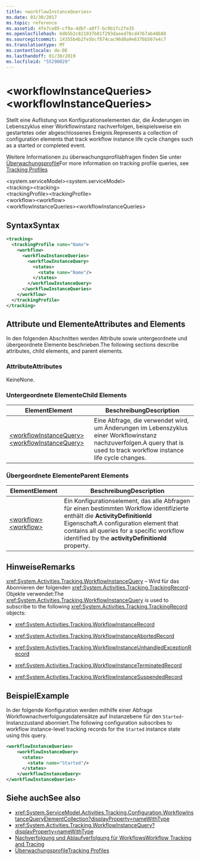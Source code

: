 ```yaml
---
title: <workflowInstanceQueries>
ms.date: 03/30/2017
ms.topic: reference
ms.assetid: 4fe7ce85-cf9a-4dbf-a8f7-bc9b1fc2fe35
ms.openlocfilehash: 6db5b2c821037b81f293daeed78cd4767ab48688
ms.sourcegitcommit: 14355b4b2fe5bcf874cac96d0a9e6376b567e4c7
ms.translationtype: MT
ms.contentlocale: de-DE
ms.lasthandoff: 01/30/2019
ms.locfileid: "55290029"
---
```

# <a name="workflowinstancequeries"></a><span data-ttu-id="9c088-101">\<workflowInstanceQueries></span><span class="sxs-lookup"><span data-stu-id="9c088-101">\<workflowInstanceQueries></span></span>
<span data-ttu-id="9c088-102">Stellt eine Auflistung von Konfigurationselementen dar, die Änderungen im Lebenszyklus einer Workflowinstanz nachverfolgen, beispielsweise ein gestartetes oder abgeschlossenes Ereignis.</span><span class="sxs-lookup"><span data-stu-id="9c088-102">Represents a collection of configuration elements that track workflow instance life cycle changes such as a started or completed event.</span></span>  
  
 <span data-ttu-id="9c088-103">Weitere Informationen zu überwachungsprofilabfragen finden Sie unter [Überwachungsprofile](../../../../../docs/framework/windows-workflow-foundation/tracking-profiles.md)</span><span class="sxs-lookup"><span data-stu-id="9c088-103">For more information on tracking profile queries, see [Tracking Profiles](../../../../../docs/framework/windows-workflow-foundation/tracking-profiles.md)</span></span>  
  
<span data-ttu-id="9c088-104">\<system.serviceModel></span><span class="sxs-lookup"><span data-stu-id="9c088-104">\<system.serviceModel></span></span>  
<span data-ttu-id="9c088-105">\<tracking></span><span class="sxs-lookup"><span data-stu-id="9c088-105">\<tracking></span></span>  
<span data-ttu-id="9c088-106">\<trackingProfile></span><span class="sxs-lookup"><span data-stu-id="9c088-106">\<trackingProfile></span></span>  
<span data-ttu-id="9c088-107">\<workflow></span><span class="sxs-lookup"><span data-stu-id="9c088-107">\<workflow></span></span>  
<span data-ttu-id="9c088-108">\<workflowInstanceQueries></span><span class="sxs-lookup"><span data-stu-id="9c088-108">\<workflowInstanceQueries></span></span>  
  
## <a name="syntax"></a><span data-ttu-id="9c088-109">Syntax</span><span class="sxs-lookup"><span data-stu-id="9c088-109">Syntax</span></span>  
  
```xml  
<tracking>
  <trackingProfile name="Name">
    <workflow>
      <workflowInstanceQueries>
        <workflowInstanceQuery>
          <states>
            <state name="Name"/>
          </states>
        </workflowInstanceQuery>
      </workflowInstanceQueries>
    </workflow>
  </trackingProfile>
</tracking>  
```  
  
## <a name="attributes-and-elements"></a><span data-ttu-id="9c088-110">Attribute und Elemente</span><span class="sxs-lookup"><span data-stu-id="9c088-110">Attributes and Elements</span></span>  
 <span data-ttu-id="9c088-111">In den folgenden Abschnitten werden Attribute sowie untergeordnete und übergeordnete Elemente beschrieben.</span><span class="sxs-lookup"><span data-stu-id="9c088-111">The following sections describe attributes, child elements, and parent elements.</span></span>  
  
### <a name="attributes"></a><span data-ttu-id="9c088-112">Attribute</span><span class="sxs-lookup"><span data-stu-id="9c088-112">Attributes</span></span>  
 <span data-ttu-id="9c088-113">Keine</span><span class="sxs-lookup"><span data-stu-id="9c088-113">None.</span></span>  
  
### <a name="child-elements"></a><span data-ttu-id="9c088-114">Untergeordnete Elemente</span><span class="sxs-lookup"><span data-stu-id="9c088-114">Child Elements</span></span>  
  
|<span data-ttu-id="9c088-115">Element</span><span class="sxs-lookup"><span data-stu-id="9c088-115">Element</span></span>|<span data-ttu-id="9c088-116">Beschreibung</span><span class="sxs-lookup"><span data-stu-id="9c088-116">Description</span></span>|  
|-------------|-----------------|  
|[<span data-ttu-id="9c088-117">\<workflowInstanceQuery></span><span class="sxs-lookup"><span data-stu-id="9c088-117">\<workflowInstanceQuery></span></span>](../../../../../docs/framework/configure-apps/file-schema/windows-workflow-foundation/workflowinstancequery.md)|<span data-ttu-id="9c088-118">Eine Abfrage, die verwendet wird, um Änderungen im Lebenszyklus einer Workflowinstanz nachzuverfolgen.</span><span class="sxs-lookup"><span data-stu-id="9c088-118">A query that is used to track workflow instance life cycle changes.</span></span>|  
  
### <a name="parent-elements"></a><span data-ttu-id="9c088-119">Übergeordnete Elemente</span><span class="sxs-lookup"><span data-stu-id="9c088-119">Parent Elements</span></span>  
  
|<span data-ttu-id="9c088-120">Element</span><span class="sxs-lookup"><span data-stu-id="9c088-120">Element</span></span>|<span data-ttu-id="9c088-121">Beschreibung</span><span class="sxs-lookup"><span data-stu-id="9c088-121">Description</span></span>|  
|-------------|-----------------|  
|[<span data-ttu-id="9c088-122">\<workflow></span><span class="sxs-lookup"><span data-stu-id="9c088-122">\<workflow></span></span>](../../../../../docs/framework/configure-apps/file-schema/windows-workflow-foundation/workflow.md)|<span data-ttu-id="9c088-123">Ein Konfigurationselement, das alle Abfragen für einen bestimmten Workflow identifizierte enthält die **ActivityDefinitionId** Eigenschaft.</span><span class="sxs-lookup"><span data-stu-id="9c088-123">A configuration element that contains all queries for a specific workflow identified by the **activityDefinitionId** property.</span></span>|  
  
## <a name="remarks"></a><span data-ttu-id="9c088-124">Hinweise</span><span class="sxs-lookup"><span data-stu-id="9c088-124">Remarks</span></span>  
 <span data-ttu-id="9c088-125"><xref:System.Activities.Tracking.WorkflowInstanceQuery> – Wird für das Abonnieren der folgenden <xref:System.Activities.Tracking.TrackingRecord>-Objekte verwendet:</span><span class="sxs-lookup"><span data-stu-id="9c088-125">The <xref:System.Activities.Tracking.WorkflowInstanceQuery> is used to subscribe to the following <xref:System.Activities.Tracking.TrackingRecord> objects:</span></span>  
  
-   <xref:System.Activities.Tracking.WorkflowInstanceRecord>  
  
-   <xref:System.Activities.Tracking.WorkflowInstanceAbortedRecord>  
  
-   <xref:System.Activities.Tracking.WorkflowInstanceUnhandledExceptionRecord>  
  
-   <xref:System.Activities.Tracking.WorkflowInstanceTerminatedRecord>  
  
-   <xref:System.Activities.Tracking.WorkflowInstanceSuspendedRecord>  
  
## <a name="example"></a><span data-ttu-id="9c088-126">Beispiel</span><span class="sxs-lookup"><span data-stu-id="9c088-126">Example</span></span>  
 <span data-ttu-id="9c088-127">In der folgende Konfiguration werden mithilfe einer Abfrage Workflownachverfolgungsdatensätze auf Instanzebene für den `Started`-Instanzzustand abonniert.</span><span class="sxs-lookup"><span data-stu-id="9c088-127">The following configuration subscribes to workflow instance-level tracking records for the `Started` instance state using this query.</span></span>  
  
```xml  
<workflowInstanceQueries>  
    <workflowInstanceQuery>  
      <states>  
        <state name="Started"/>  
      </states>  
    </workflowInstanceQuery>  
</workflowInstanceQueries>  
```  
  
## <a name="see-also"></a><span data-ttu-id="9c088-128">Siehe auch</span><span class="sxs-lookup"><span data-stu-id="9c088-128">See also</span></span>
- <xref:System.ServiceModel.Activities.Tracking.Configuration.WorkflowInstanceQueryElementCollection?displayProperty=nameWithType>
- <xref:System.Activities.Tracking.WorkflowInstanceQuery?displayProperty=nameWithType>
- [<span data-ttu-id="9c088-129">Nachverfolgung und Ablaufverfolgung für Workflows</span><span class="sxs-lookup"><span data-stu-id="9c088-129">Workflow Tracking and Tracing</span></span>](../../../../../docs/framework/windows-workflow-foundation/workflow-tracking-and-tracing.md)
- [<span data-ttu-id="9c088-130">Überwachungsprofile</span><span class="sxs-lookup"><span data-stu-id="9c088-130">Tracking Profiles</span></span>](../../../../../docs/framework/windows-workflow-foundation/tracking-profiles.md)
